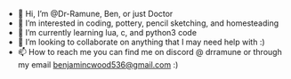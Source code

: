 - 👋 Hi, I’m @Dr-Ramune, Ben, or just Doctor
- 👀 I’m interested in coding, pottery, pencil sketching, and homesteading
- 🌱 I’m currently learning lua, c, and python3 code
- 💞️ I’m looking to collaborate on anything that I may need help with :)
- 📫 How to reach me you can find me on discord @ drramune or through my email benjamincwood536@gmail.com :)
